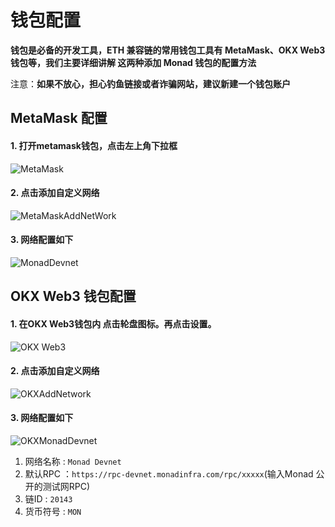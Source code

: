 # 钱包配置

**钱包是必备的开发工具，ETH 兼容链的常用钱包工具有 MetaMask、OKX Web3 钱包等，我们主要详细讲解 这两种添加 Monad 钱包的配置方法**

注意：**如果不放心，担心钓鱼链接或者诈骗网站，建议新建一个钱包账户**

## MetaMask 配置

#### 1. 打开metamask钱包，点击左上角下拉框

   

   ![MetaMask](https://image.yaco.email/MetaMask.png)

#### 2. 点击添加自定义网络

   

   ![MetaMaskAddNetWork](https://image.yaco.email/MetaMaskAddNetWork.png)

#### 3. 网络配置如下

   

   ![MonadDevnet](https://image.yaco.email/MonadDevnet.png)






## OKX Web3 钱包配置

#### 1. 在OKX Web3钱包内 点击轮盘图标。再点击设置。


   ![OKX Web3](https://image.yaco.email/OKX%20Web3.png)

#### 2. 点击添加自定义网络



   ![OKXAddNetwork](https://image.yaco.email/OKXAddNetwork.png)

#### 3. 网络配置如下

   ![OKXMonadDevnet](https://image.yaco.email/OKXMonadDevnet.png)

   1. 网络名称 : `Monad Devnet`
   2. 默认RPC ：`https://rpc-devnet.monadinfra.com/rpc/xxxxx`(输入Monad 公开的测试网RPC)
   3. 链ID : `20143`
   4. 货币符号 : `MON`

